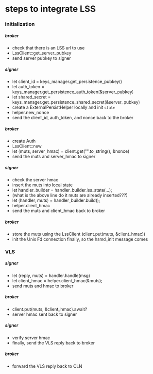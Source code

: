 # steps to integrate LSS

### initialization

##### broker

- check that there is an LSS url to use
- LssClient::get_server_pubkey
- send server pubkey to signer

##### signer

- let client_id = keys_manager.get_persistence_pubkey()
- let auth_token = keys_manager.get_persistence_auth_token(&server_pubkey)
- let shared_secret = keys_manager.get_persistence_shared_secret(&server_pubkey)
- create a ExternalPersistHelper locally and init `state`
- helper.new_nonce
- send the client_id, auth_token, and nonce back to the broker

##### broker

- create Auth
- LssClient::new
- let (muts, server_hmac) = client.get("".to_string(), &nonce)
- send the muts and server_hmac to signer

##### signer

- check the server hmac
- insert the muts into local state
- let handler_builder = handler_builder.lss_state(...);
- (what is the above line do it muts are already inserted???)
- let (handler, muts) = handler_builder.build();
- helper.client_hmac
- send the muts and client_hmac back to broker

##### broker

- store the muts using the LssClient (client.put(muts, &client_hmac))
- init the Unix Fd connection finally, so the hsmd_init message comes

### VLS

##### signer

- let (reply, muts) = handler.handle(msg)
- let client_hmac = helper.client_hmac(&muts);
- send muts and hmac to broker

##### broker

- client.put(muts, &client_hmac).await?
- server hmac sent back to signer

##### signer

- verify server hmac
- finally, send the VLS reply back to broker

##### broker

- forward the VLS reply back to CLN
